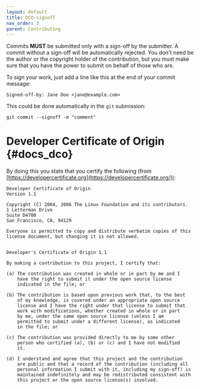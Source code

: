 ```yaml
---
layout: default
title: DCO-signoff
nav_order: 3
parent: Contributing
---
```


Commits **MUST** be submitted only with a sign-off by the submitter. A
commit without a sign-off will be automatically rejected. You don\'t
need be the author or the copyright holder of the contribution, but you
must make sure that you have the power to submit on behalf of those who
are.

To sign your work, just add a line like this at the end of your commit
message:

```text
Signed-off-by: Jane Doe <jane@example.com>
```

This could be done automatically in the `git` submission:

```text
git commit --signoff -m "comment"
```

# Developer Certificate of Origin {#docs_dco}

By doing this you state that you certify the following (from
[https://developercertificate.org](https://developercertificate.org/)):

```text
Developer Certificate of Origin
Version 1.1

Copyright (C) 2004, 2006 The Linux Foundation and its contributors.
1 Letterman Drive
Suite D4700
San Francisco, CA, 94129

Everyone is permitted to copy and distribute verbatim copies of this
license document, but changing it is not allowed.


Developer's Certificate of Origin 1.1

By making a contribution to this project, I certify that:

(a) The contribution was created in whole or in part by me and I
    have the right to submit it under the open source license
    indicated in the file; or

(b) The contribution is based upon previous work that, to the best
    of my knowledge, is covered under an appropriate open source
    license and I have the right under that license to submit that
    work with modifications, whether created in whole or in part
    by me, under the same open source license (unless I am
    permitted to submit under a different license), as indicated
    in the file; or

(c) The contribution was provided directly to me by some other
    person who certified (a), (b) or (c) and I have not modified
    it.

(d) I understand and agree that this project and the contribution
    are public and that a record of the contribution (including all
    personal information I submit with it, including my sign-off) is
    maintained indefinitely and may be redistributed consistent with
    this project or the open source license(s) involved.
```
